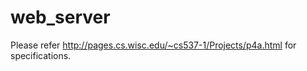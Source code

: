 # web_server

Please refer http://pages.cs.wisc.edu/~cs537-1/Projects/p4a.html for specifications. 
